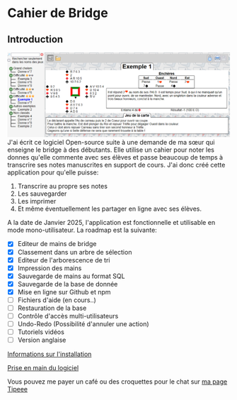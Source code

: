 # Cahier de Bridge

## Introduction

![Vue générale en mode lecture](doc/general.png)
J'ai écrit ce logiciel Open-source suite à une demande de ma sœur qui enseigne le bridge à des débutants. Elle utilise un cahier pour noter les donnes qu'elle commente avec ses élèves et passe beaucoup de temps à transcrire ses notes manuscrites en support de cours.
J'ai donc créé cette application pour qu'elle puisse:

1. Transcrire au propre ses notes
2. Les sauvegarder
3. Les imprimer
4. Et même éventuellement les partager en ligne avec ses élèves.

A la date de Janvier 2025, l'application est fonctionnelle et utilisable en mode mono-utilisateur. La roadmap est la suivante:

-   [x] Editeur de mains de bridge
-   [x] Classement dans un arbre de sélection
-   [x] Editeur de l'arborescence de tri
-   [x] Impression des mains
-   [x] Sauvegarde de mains au format SQL
-   [x] Sauvegarde de la base de donnée
-   [x] Mise en ligne sur Github et npm
-   [ ] Fichiers d'aide (en cours..)
-   [ ] Restauration de la base
-   [ ] Contrôle d'accès multi-utilisateurs
-   [ ] Undo-Redo (Possibilité d'annuler une action)
-   [ ] Tutoriels vidéos
-   [ ] Version anglaise

[Informations sur l'installation](./install.md)

[Prise en main du logiciel](./interface.md)

Vous pouvez me payer un café ou des croquettes pour le chat sur [ma page Tipeee](https://fr.tipeee.com/createur-open-source/)
